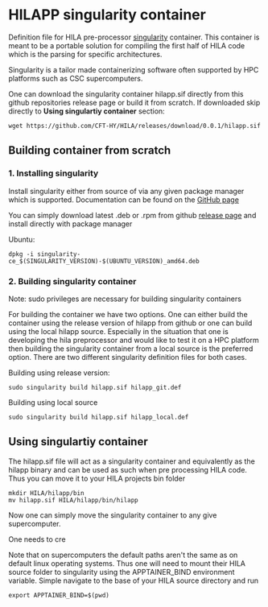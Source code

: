 # HILAPP singularity container #

Definition file for HILA pre-processor [singularity](https://sylabs.io/singularity/) container. This container is meant to be a portable solution for compiling the first half of HILA code which is the parsing for specific architectures.

Singularity is a tailor made containerizing software often supported by HPC platforms such as CSC supercomputers.

One can download the singularity container hilapp.sif directly from this github repositories release page or build it from scratch. If downloaded skip directly to **Using singulartiy container** section:

```
wget https://github.com/CFT-HY/HILA/releases/download/0.0.1/hilapp.sif
```

## Building container from scratch ##

### 1. Installing singularity ###

Install singularity either from source of via any given package manager which is supported. Documentation can be found on the [GitHub page](https://github.com/sylabs/singularity)

You can simply download latest .deb or .rpm from github [release page](https://github.com/sylabs/singularity/releases) and install directly with package manager

Ubuntu:
```
dpkg -i singularity-ce_$(SINGULARITY_VERSION)-$(UBUNTU_VERSION)_amd64.deb
```

### 2. Building singularity container ###

Note: sudo privileges are necessary for building singularity containers

For building the container we have two options. One can either build the container using the release version of hilapp from github or one can build using the local hilapp source.  Especially in the situation that one is developing the hila preprocessor and would like to test it on a HPC platform then building the singularity container from a local source is the preferred option. There are two different singularity definition files for both cases.

Building using release version:
```
sudo singularity build hilapp.sif hilapp_git.def
```

Building using local source
```
sudo singularity build hilapp.sif hilapp_local.def
```


## Using singulartiy container ##

The hilapp.sif file will act as a singularity container and equivalently as the hilapp binary and can be used as such when pre processing HILA code. Thus you can move it to your HILA projects bin folder

```
mkdir HILA/hilapp/bin
mv hilapp.sif HILA/hilapp/bin/hilapp
```

Now one can simply move the singularity container to any give supercomputer. 

One needs to cre

Note that on supercomputers the default paths aren't the same as on default linux operating systems. Thus one will need to mount their HILA source folder to singularity using the APPTAINER_BIND environment variable. Simple navigate to the base of your HILA source directory and run

    export APPTAINER_BIND=$(pwd)